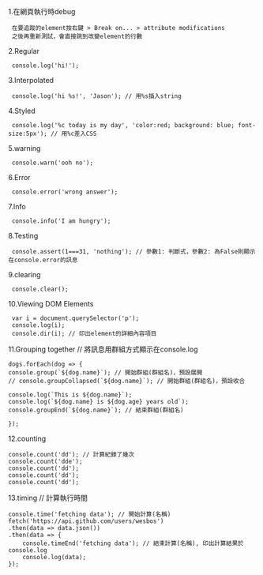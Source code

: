 1.在網頁執行時debug

     在要追蹤的element按右鍵 > Break on... > attribute modifications
     之後再重新測試，會直接跳到改變element的行數

2.Regular

     console.log('hi!');

3.Interpolated

     console.log('hi %s!', 'Jason'); // 用%s插入string

4.Styled

     console.log('%c today is my day', 'color:red; background: blue; font-size:5px'); // 用%c差入CSS

5.warning

     console.warn('ooh no');

6.Error

     console.error('wrong answer');

7.Info

     console.info('I am hungry');

8.Testing

     console.assert(1===31, 'nothing'); // 參數1: 判斷式，參數2: 為False則顯示在console.error的訊息

9.clearing

     console.clear();

10.Viewing DOM Elements

     var i = document.querySelector('p');
     console.log(i);
     console.dir(i); // 印出element的詳細內容項目

11.Grouping together // 將訊息用群組方式顯示在console.log

    dogs.forEach(dog => {
    console.group(`${dog.name}`); // 開始群組(群組名)，預設展開
    // console.groupCollapsed(`${dog.name}`); // 開始群組(群組名)，預設收合

    console.log(`This is ${dog.name}`);
    console.log(`${dog.name} is ${dog.age} years old`);
    console.groupEnd(`${dog.name}`); // 結束群組(群組名)

    });

12.counting

    console.count('dd'); // 計算紀錄了幾次
    console.count('dde');
    console.count('dd');
    console.count('dd');
    console.count('dd');

13.timing // 計算執行時間

    console.time('fetching data'); // 開始計算(名稱)
    fetch('https://api.github.com/users/wesbos')
    .then(data => data.json())
    .then(data => {
        console.timeEnd('fetching data'); // 結束計算(名稱), 印出計算結果於console.log
        console.log(data);
    });